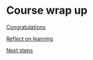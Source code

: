 # Course wrap up

[Congratulations](Course%20wrap%20up%205ea486c72f5f4d8faacb61f578b9011f/Congratulations%20c215a72a13b44e70ab50096cdfb64d82.md)

[Reflect on learning](Course%20wrap%20up%205ea486c72f5f4d8faacb61f578b9011f/Reflect%20on%20learning%20ec4aac50994244fcabed4a4d3e79c85e.md)

[Next steps](Course%20wrap%20up%205ea486c72f5f4d8faacb61f578b9011f/Next%20steps%201f3e6db2d6074fa0b4f6b68367a520f2.md)